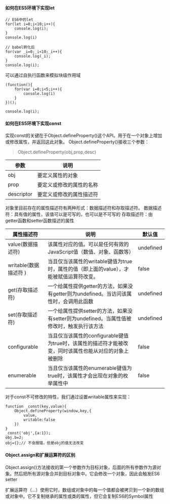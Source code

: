 #### 如何在ES5环境下实现let

```
// ES6中的let
for(let i=0;i<10;i++){
    console.log(i);
}
console.log(i)

// babel转化后
for(var _i=0;_i<10;_i++){
    console.log(_i);
}
console.log(i);

```

可以通过自执行函数来模拟块级作用域

```
(function(){
    for(var i=0;i<5;i++){
        console.log(i)
    }
})();

console.log(i);
```

#### 如何在ES5环境下实现const

实现const的关键在于Object.defineProperty()这个API。用于在一个对象上增加或修改属性，并返回这此对象。
Object.defineProperty()接收三个参数：

> Object.defineProperty(obj,prop,desc)

|   参数    |   说明    |
|   ----    |   ----    |
|    obj    |    要定义属性的对象       |
|   prop    |    要定义或修改的属性的名称   |
|   descriptor  |   要定义或修改的属性描述符    |

对象里目前存在的属性描述符有两种形式：数据描述符和存取描述符。
数据描述符：具有值的属性，该值可以是可写的，也可以是不可写的
存取描述符：由getter函数和setter函数描述的属性

|   属性描述符  |   说明    |   默认值  |
|   ----      |    ----   |   ----   |
|   value(数据描述符)     | 该属性对应的值。可以是任何有效的JavaScript值（数值、对象、函数等）| undefined|
|   writable(数据描述符 )    |  当且仅当该属性的writable键值为true时，属性的值（即上面的value），才能被赋值运算符改变。 |   false   |
|   get(存取描述符) |   一个给属性提供getter的方法，如果没有getter则为undefined。当访问该属性时，会调用此函数 | undefined |
|   set(存取描述符) | 一个给属性提供setter的方法，如果没有setter则为undefined。当属性值被修改时，触发执行该方法 |   undefined   |
|   configurable   |    当且仅当该属性的configurable键值为true时，该属性的描述符才能被改变，同时该属性也能从对应的对象上被删除  | false |
|   enumerable   |  当且仅当该属性的enumerable键值为true时，该属性才会出现在对象的枚举属性中    |   false   |

对于const不可修改的特性，我们通过设置writable属性来实现：

```
function _const(key,value){
    Object.defineProperty(window,key,{
        value,
        writable:false
    })
}
_const('obj',{a:1});
obj.b=2;
obj={};// 不会报错，但是obj的值无法改变
```

#### Object.assign和扩展运算符的区别

Object.assign()方法接收的第一个参数作为目标对象，后面的所有参数作为源对象。然后把所有源对象合并到目标对象中。它会修改一个对象，因此会触发ES6 setter

扩展运算符（...）使用它时，数组或对象中的每一个值都会被拷贝到一个新的数组或对象中。它不复制继承的属性或类的属性，但它会复制ES6的Symbol属性